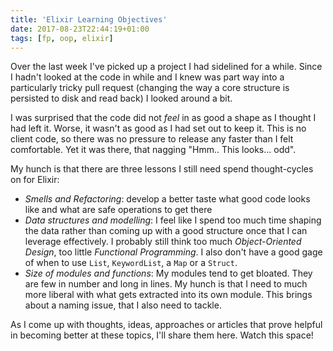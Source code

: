 ```yaml
---
title: 'Elixir Learning Objectives'
date: 2017-08-23T22:44:19+01:00
tags: [fp, oop, elixir]
---
```


Over the last week I've picked up a project I had sidelined for a while.
Since I hadn't looked at the code in while and I knew was part way into a particularly
tricky pull request (changing the way a core structure is persisted to disk and read back)
I looked around a bit.

I was surprised that the code did not _feel_ in as good a shape as I thought I had left it.
Worse, it wasn't as good as I had set out to keep it. This is no client code, so there was no pressure to
release any faster than I felt comfortable. Yet it was there, that nagging "Hmm.. This looks... odd".

My hunch is that there are three lessons I still need spend thought-cycles on for Elixir:

- _Smells and Refactoring_: develop a better taste what good code looks like and what are safe operations to get there
- _Data structures and modelling_: I feel like I spend too much time shaping the data rather than coming up with a good structure once that I can leverage effectively. I probably still think too much _Object-Oriented Design_, too little _Functional Programming_. I also don't have a good gage of when to use `List`, `KeywordList`, a `Map` or a `Struct`.
- _Size of modules and functions_: My modules tend to get bloated. They are few in number and long in lines. My hunch is that I need to much more liberal with what gets extracted into its own module. This brings about a naming issue, that I also need to tackle.

As I come up with thoughts, ideas, approaches or articles that prove helpful in becoming better at these topics, I'll share them here. Watch this space!
